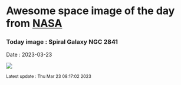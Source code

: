 
# Awesome space image of the day from [NASA](https://api.nasa.gov/)

### Today image : Spiral Galaxy NGC 2841
Date : 2023-03-23

![](https://apod.nasa.gov/apod/image/2303/NGC2841_1024.jpg)

<small>Latest update : Thu Mar 23 08:17:02 2023</small>
        